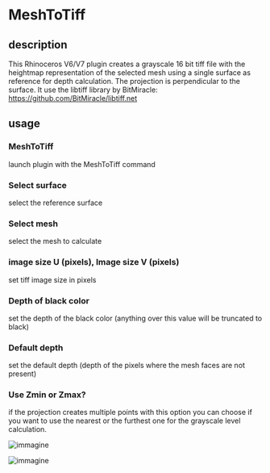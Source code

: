 # MeshToTiff

## description

This Rhinoceros V6/V7 plugin creates a grayscale 16 bit tiff file with the heightmap representation of the selected mesh using a single surface as reference for depth calculation. The projection is perpendicular to the surface. It use the libtiff library by BitMiracle: https://github.com/BitMiracle/libtiff.net

## usage

### MeshToTiff 
launch plugin with the MeshToTiff command

### Select surface
select the reference surface

### Select mesh
select the mesh to calculate

### image size U (pixels), Image size V (pixels)
set tiff image size in pixels

### Depth of black color 
set the depth of the black color (anything over this value will be truncated to black)

### Default depth
set the default depth (depth of the pixels where the mesh faces are not present)

### Use Zmin or Zmax?
if the projection creates multiple points with this option you can choose if you want to use the nearest or the furthest one for the grayscale level calculation.


![immagine](https://user-images.githubusercontent.com/75561495/167575513-010c5865-15ec-4b68-84eb-1783c1a73692.png)

![immagine](https://user-images.githubusercontent.com/75561495/167576300-1748d2fd-aafd-4ee5-b6a6-cdb078e81199.png)

